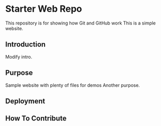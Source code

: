 # Starter Web Repo

This repository is for showing how Git and GitHub work
This is a simple website.

## Introduction
Modify intro.

## Purpose

Sample website with plenty of files for demos
Another purpose.

## Deployment

## How To Contribute